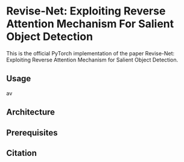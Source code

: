 # Revise-Net: Exploiting Reverse Attention Mechanism For Salient Object Detection

This is the official PyTorch implementation of the paper Revise-Net: Exploiting Reverse Attention Mechanism for Salient Object Detection.

## Usage
av
## Architecture

## Prerequisites

## Citation
 
